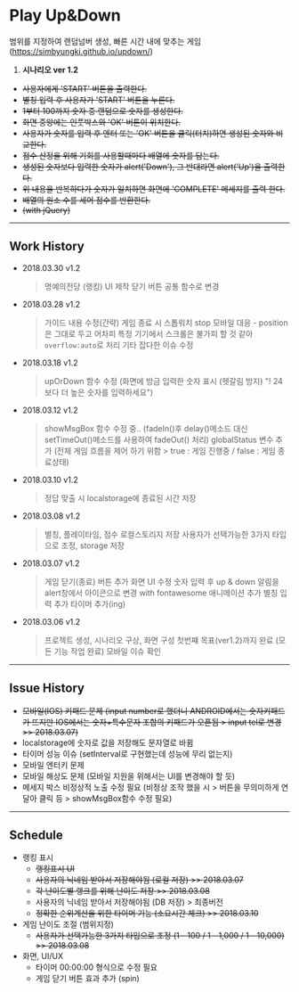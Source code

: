 # Play Up&Down
범위를 지정하여 랜덤넘버 생성, 빠른 시간 내에 맞추는 게임
(https://simbyungki.github.io/updown/)

1. **시나리오 ver 1.2**
  - ~~사용자에게 'START' 버튼을 출력한다.~~
  - ~~별칭 입력 후 사용자가 'START' 버튼을 누른다.~~
  - ~~1부터 100까지 숫자 중 랜덤으로 숫자를 생성한다.~~
  - ~~화면 중앙에는 인풋박스와 'OK' 버튼이 위치한다.~~
  - ~~사용자가 숫자를 입력 후 엔터 또는 'OK' 버튼을 클릭(터치)하면 생성된 숫자와 비교한다.~~
  - ~~점수 산정을 위해 기회를 사용할때마다 배열에 숫자를 담는다.~~
  - ~~생성된 숫자보다 입력한 숫자가 alert('Down'),
      그 반대라면 alert('Up')을 출력한다.~~
  - ~~위 내용을 반복하다가 숫자가 일치하면 화면에 'COMPLETE' 메세지를 출력 한다.~~
  - ~~배열의 원소 수를 세어 점수를 반환한다.~~
  - ~~(with jQuery)~~

---
## Work History
- 2018.03.30 v1.2
  > 명예의전당 (랭킹) UI 제작
  > 닫기 버튼 공통 함수로 변경

- 2018.03.28 v1.2
  > 가이드 내용 수정(간략)
  > 게임 종료 시 스톱워치 stop
  > 모바일 대응 - position은 그대로 두고 어차피 특정 기기에서 스크롤은 불가피 할 것 같아 <code>overflow:auto</code>로 처리
  > 기타 잡다한 이슈 수정

- 2018.03.18 v1.2
  > upOrDown 함수 수정 (화면에 방금 입력한 숫자 표시 (헷갈림 방지) "! 24 보다 더 높은 숫자를 입력하세요")

- 2018.03.12 v1.2
  > showMsgBox 함수 수정 중.. (fadeIn()후 delay()메소드 대신 setTimeOut()메소드를 사용하여 fadeOut() 처리)
  > globalStatus 변수 추가 (전체 게임 흐름을 제어 하기 위함 > true : 게임 진행중 / false : 게임 종료상태)

- 2018.03.10 v1.2
  > 정답 맞출 시 localstorage에 종료된 시간 저장

- 2018.03.08 v1.2
  > 별칭, 플레이타임, 점수 로컬스토리지 저장
  > 사용자가 선택가능한 3가지 타입으로 조정, storage 저장

- 2018.03.07 v1.2
  > 게임 닫기(종료) 버튼 추가
  > 화면 UI 수정
    > 숫자 입력 후 up & down 알림을 alert창에서 아이콘으로 변경 with fontawesome
    > 애니메이션 추가
  > 별칭 입력 추가
  > 타이머 추가(ing)

- 2018.03.06 v1.2
  > 프로젝트 생성, 시나리오 구상, 화면 구성
  > 첫번쨰 목표(ver1.2)까지 완료 (모든 기능 작업 완료)
  > 모바일 이슈 확인

---
## Issue History
- ~~모바일(IOS) 키패드 문제 (input number로 했더니 ANDROID에서는 숫자키패드가 뜨지만 IOS에서는 숫자+특수문자 조합의 키패드가 오픈됨 > input tel로 변경 >> 2018.03.07)~~
- localstorage에 숫자로 값을 저장해도 문자열로 바뀜
- 타이머 성능 이슈 (setInterval로 구현했는데 성능에 무리 없는지)
- 모바일 엔터키 문제
- 모바일 해상도 문제 (모바일 지원을 위해서는 UI를 변경해야 할 듯)
- 메세지 박스 비정상적 노출 수정 필요 (비정상 조작 했을 시 > 버튼을 무의미하게 연달아 클릭 등 > showMsgBox함수 수정 필요)

---
## Schedule
- 랭킹 표시
  - ~~랭킹표시 UI~~
  - ~~사용자의 닉네임 받아서 저장해야됨 (로컬 저장) >> 2018.03.07~~
  - ~~각 난이도별 랭크를 위해 난이도 저장 >> 2018.03.08~~
  - 사용자의 닉네임 받아서 저장해야됨 (DB 저장) > 최종버전
  - ~~정확한 순위계산을 위한 타이머 기능 (소요시간 체크) >> 2018.03.10~~
- 게임 난이도 조절 (범위지정)
  - ~~사용자가 선택가능한 3가지 타입으로 조정 (1 - 100 / 1 - 1,000 / 1 - 10,000) >> 2018.03.08~~
- 화면, UI/UX
  - 타이머 00:00:00 형식으로 수정 필요
  - 게임 닫기 버튼 효과 추가 (spin)

